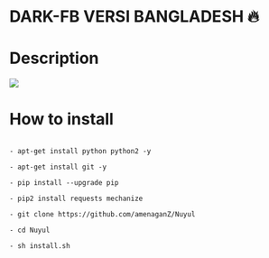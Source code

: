 # DARK-FB VERSI BANGLADESH 🔥
# Description
<img src ="https://github.com/amenaganZ/Nuyul/blob/master/IMG_20200508_022046.jpg">

# How to install
```- apt-get update && pkg upgrade -y

- apt-get install python python2 -y

- apt-get install git -y

- pip install --upgrade pip

- pip2 install requests mechanize

- git clone https://github.com/amenaganZ/Nuyul

- cd Nuyul

- sh install.sh
```
